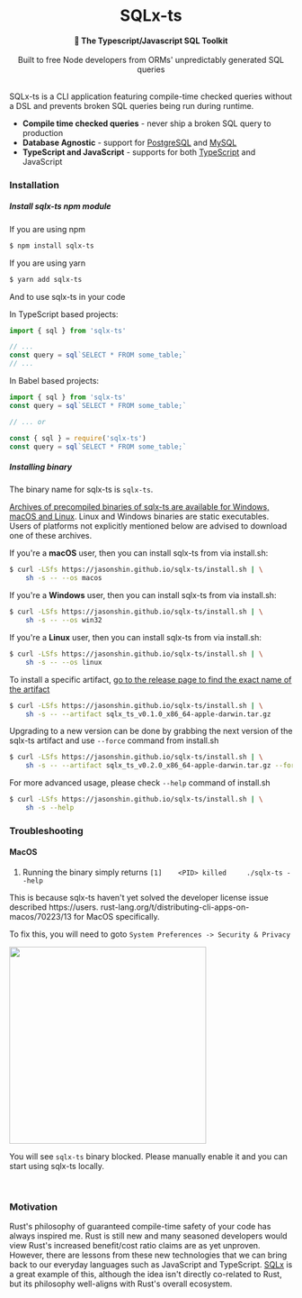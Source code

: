 <h1 align="center">SQLx-ts</h1>
<div align="center">
 <strong>
   🧰 The Typescript/Javascript SQL Toolkit
 </strong>
</div>

<br />

<div align="center">
Built to free Node developers from ORMs' unpredictably generated SQL queries
</div>

<br />

SQLx-ts is a CLI application featuring compile-time checked queries without a DSL and prevents broken SQL queries being run during runtime.

- **Compile time checked queries** - never ship a broken SQL query to production
- **Database Agnostic** - support for [PostgreSQL](http://postgresql.org/) and [MySQL](https://www.mysql.com/)
- **TypeScript and JavaScript** - supports for both [TypeScript](https://www.typescriptlang.org/) and JavaScript

### Installation

##### Install sqlx-ts npm module

If you are using npm
```bash
$ npm install sqlx-ts
```

If you are using yarn
```bash
$ yarn add sqlx-ts
```

And to use sqlx-ts in your code

In TypeScript based projects:

```typescript
import { sql } from 'sqlx-ts'

// ...
const query = sql`SELECT * FROM some_table;`
// ...
```


In Babel based projects:

```javascript
import { sql } from 'sqlx-ts'
const query = sql`SELECT * FROM some_table;`

// ... or

const { sql } = require('sqlx-ts')
const query = sql`SELECT * FROM some_table;`
```

##### Installing binary

The binary name for sqlx-ts is `sqlx-ts`.

[Archives of precompiled binaries of sqlx-ts are available for Windows, macOS and Linux](https://github.com/JasonShin/sqlx-ts/releases). Linux and Windows binaries are static executables. Users of platforms not explicitly mentioned below are advised to download one of these archives.

If you're a **macOS** user, then you can install sqlx-ts from via install.sh:

```bash
$ curl -LSfs https://jasonshin.github.io/sqlx-ts/install.sh | \
    sh -s -- --os macos
```

If you're a **Windows** user, then you can install sqlx-ts from via install.sh:

```bash
$ curl -LSfs https://jasonshin.github.io/sqlx-ts/install.sh | \
    sh -s -- --os win32
```

If you're a **Linux** user, then you can install sqlx-ts from via install.sh:

```bash
$ curl -LSfs https://jasonshin.github.io/sqlx-ts/install.sh | \
    sh -s -- --os linux
```

To install a specific artifact, [go to the release page to find the exact name of the artifact](https://github.com/JasonShin/sqlx-ts/releases)

```bash
$ curl -LSfs https://jasonshin.github.io/sqlx-ts/install.sh | \
    sh -s -- --artifact sqlx_ts_v0.1.0_x86_64-apple-darwin.tar.gz
```

Upgrading to a new version can be done by grabbing the next version of the sqlx-ts artifact and use `--force` command from install.sh

```bash
$ curl -LSfs https://jasonshin.github.io/sqlx-ts/install.sh | \
    sh -s -- --artifact sqlx_ts_v0.2.0_x86_64-apple-darwin.tar.gz --force
```

For more advanced usage, please check `--help` command of install.sh

```bash
$ curl -LSfs https://jasonshin.github.io/sqlx-ts/install.sh | \
    sh -s --help
```

### Troubleshooting

#### MacOS

1. Running the binary simply returns `[1]    <PID> killed     ./sqlx-ts --help`

This is because sqlx-ts haven't yet solved the developer license issue described https://users.
rust-lang.org/t/distributing-cli-apps-on-macos/70223/13 for MacOS specifically.

To fix this, you will need to goto `System Preferences -> Security & Privacy`

<img src="https://i.imgur.com/nGjqlgI.png" width="350px">

You will see `sqlx-ts` binary blocked. Please manually enable it and you can start using sqlx-ts 
locally.

<br />

### Motivation

Rust's philosophy of guaranteed compile-time safety of your code has always inspired me. Rust is still new and many seasoned developers would view Rust's increased benefit/cost ratio claims are as yet unproven. However, there are lessons from these new technologies that we can bring back to our everyday languages such as JavaScript and TypeScript. [SQLx](https://github.com/launchbadge/sqlx) is a great example of this, although the idea isn't directly co-related to Rust, but its philosophy well-aligns with Rust's overall ecosystem.
